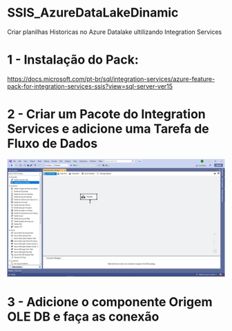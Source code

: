 # SSIS_AzureDataLakeDinamic
Criar planilhas Historicas no Azure Datalake 
ultilizando Integration Services 

# 1 - Instalação do Pack: <br> 
https://docs.microsoft.com/pt-br/sql/integration-services/azure-feature-pack-for-integration-services-ssis?view=sql-server-ver15

# 2 - Criar um Pacote do  Integration Services  e adicione uma Tarefa de Fluxo de Dados

![alt text](https://github.com/Lmanoel1994/SSIS_AzureDataLakeDinamic/blob/master/1.PNG) 

# 3 -  Adicione o componente Origem OLE DB e faça  as conexão 
